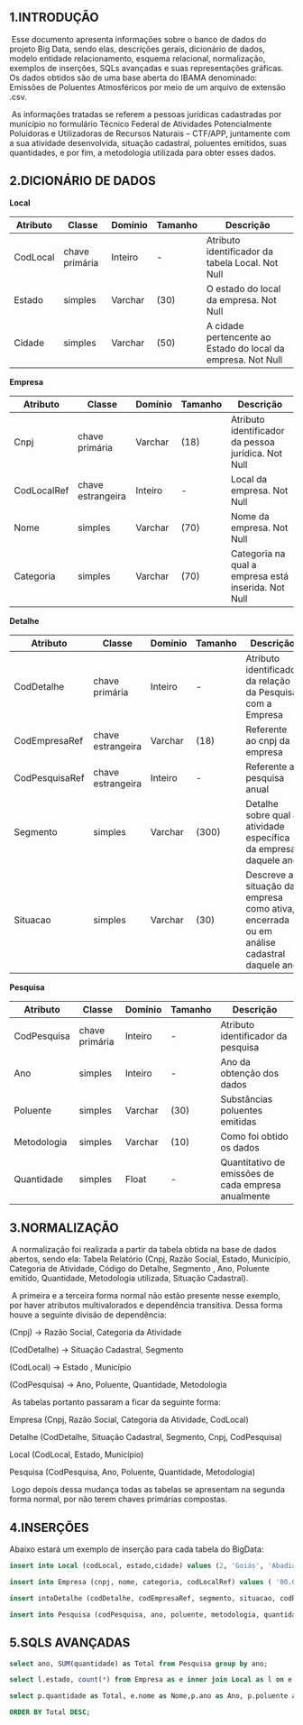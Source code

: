 ## 1.INTRODUÇÃO

​	Esse documento apresenta informações sobre o banco de dados do projeto Big Data, sendo elas, descrições gerais, dicionário de dados, modelo entidade relacionamento, esquema relacional, normalização, exemplos de inserções, SQLs avançadas e suas representações gráficas. Os dados obtidos são de uma base aberta do IBAMA denominado: Emissões de Poluentes Atmosféricos por meio de um arquivo de extensão .csv.

​	As informações tratadas se referem a pessoas jurídicas cadastradas por município no formulário Técnico Federal de Atividades Potencialmente Poluidoras e Utilizadoras de Recursos Naturais – CTF/APP, juntamente com a sua atividade desenvolvida, situação cadastral, poluentes emitidos, suas quantidades, e por fim, a metodologia utilizada para obter esses dados.

## 2.DICIONÁRIO DE DADOS

**Local**

| **Atributo** | **Classe**             | **Domínio** | **Tamanho** | **Descrição**                                                |
| ------------ | ---------------------- | ----------- | ----------- | ------------------------------------------------------------ |
| CodLocal     | chave 		primária | Inteiro     | -           | Atributo 		identificador da tabela Local. Not Null     |
| Estado       | simples                | Varchar     | (30)        | O 		estado do local da empresa. Not Null               |
| Cidade       | simples                | Varchar     | (50)        | A 		cidade pertencente ao Estado do local da empresa. Not Null |

**Empresa**

| **Atributo** | **Classe**                | **Domínio** | **Tamanho** | **Descrição**                                               |
| ------------ | ------------------------- | ----------- | ----------- | ----------------------------------------------------------- |
| Cnpj         | chave primária            | Varchar     | (18)        | Atributo 		identificador da pessoa jurídica. Not Null |
| CodLocalRef  | chave 		estrangeira | Inteiro     | -           | Local da 		empresa. Not Null                          |
| Nome         | simples                   | Varchar     | (70)        | Nome da 		empresa. Not Null                           |
| Categoria    | simples                   | Varchar     | (70)        | Categoria na 		qual a empresa está inserida. Not Null |

**Detalhe**

| **Atributo**   | **Classe**                | **Domínio** | **Tamanho** | **Descrição**                                                |
| -------------- | ------------------------- | ----------- | ----------- | ------------------------------------------------------------ |
| CodDetalhe     | chave primária            | Inteiro     | -           | Atributo 		identificador da relação da Pesquisa com a Empresa |
| CodEmpresaRef  | chave 		estrangeira | Varchar     | (18)        | Referente ao 		cnpj da empresa                         |
| CodPesquisaRef | chave 		estrangeira | Inteiro     | -           | Referente a 		pesquisa anual                           |
| Segmento       | simples                   | Varchar     | (300)       | Detalhe sobre 		qual a atividade específica da empresa daquele ano |
| Situacao       | simples                   | Varchar     | (30)        | Descreve a 		situação da empresa como ativa, encerrada ou em análise 		cadastral daquele ano |

**Pesquisa**

| **Atributo** | **Classe**     | **Domínio** | **Tamanho** | **Descrição**                                               |
| ------------ | -------------- | ----------- | ----------- | ----------------------------------------------------------- |
| CodPesquisa  | chave primária | Inteiro     | -           | Atributo 		identificador da pesquisa                  |
| Ano          | simples        | Inteiro     | -           | Ano da 		obtenção dos dados                           |
| Poluente     | simples        | Varchar     | (30)        | Substâncias 		poluentes emitidas                      |
| Metodologia  | simples        | Varchar     | (10)        | Como foi 		obtido os dados                            |
| Quantidade   | simples        | Float       | -           | Quantitativo 		de emissões de cada empresa anualmente |



## 3.NORMALIZAÇÃO

​	A normalização foi realizada a partir da tabela obtida na base de dados abertos, sendo ela: Tabela Relatório (Cnpj, Razão Social, Estado, Município, Categoria de Atividade, Código do Detalhe, Segmento , Ano, Poluente emitido, Quantidade, Metodologia utilizada, Situação Cadastral).

​	A primeira e a terceira forma normal não estão presente nesse exemplo, por haver atributos multivalorados e dependência transitiva. Dessa forma houve a seguinte divisão de dependência:

(Cnpj) → Razão Social, Categoria da Atividade

(CodDetalhe) → Situação Cadastral, Segmento 

(CodLocal) → Estado , Município 

(CodPesquisa) → Ano, Poluente, Quantidade, Metodologia 

​	As tabelas portanto passaram a ficar da seguinte forma:

Empresa (Cnpj, Razão Social, Categoria da Atividade, CodLocal)

Detalhe (CodDetalhe, Situação Cadastral, Segmento, Cnpj, CodPesquisa)

Local (CodLocal, Estado, Município)

Pesquisa (CodPesquisa, Ano, Poluente, Quantidade, Metodologia)

​	Logo depois dessa mudança todas as tabelas se apresentam na segunda forma normal, por não terem chaves primárias compostas.



## 4.INSERÇÕES

Abaixo estará um exemplo de inserção para cada tabela do BigData:

```sql
insert into Local (codLocal, estado,cidade) values (2, 'Goiás', 'Abadia de Goiás');
```

```sql
insert into Empresa (cnpj, nome, categoria, codLocalRef) values ( '00.012.377/0001-60 ','CEREAL COM .EXP. E REPRES. AGROPECUÁRIA S/A','Transporte,Terminais,   Depósitos e Comércio', 199);
```

```sql
insert intoDetalhe (codDetalhe, codEmpresaRef, segmento, situacao, codPesquisaRef) values (4, '00.075.140/0001-29',  'Fabricação de chapas, placas de madeira aglomerada, prensada e compensada',  'Ativa', 4);
```

```sql
insert into Pesquisa (codPesquisa, ano, poluente, metodologia, quantidade) values (1, 2013, 'Material Particulado (MP)',  'Estimativa', 0.1);
```



## 5.SQLS AVANÇADAS

```sql
select ano, SUM(quantidade) as Total from Pesquisa group by ano;
```

```sql
select l.estado, count(*) from Empresa as e inner join Local as l on e.codLocalRef=l.codLocal group by l.estado;


```

```sql
select p.quantidade as Total, e.nome as Nome,p.ano as Ano, p.poluente as Poluente from Detalhe as d left join Pesquisa as p on p.codPesquisa=d.codPesquisaRef inner join Empresa as e on d.CodEmpresaRef=e.cnpj where Ano=2020  

ORDER BY Total DESC;
```



